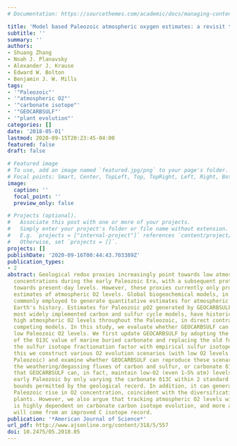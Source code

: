 ```yaml
---
# Documentation: https://sourcethemes.com/academic/docs/managing-content/

title: 'Model based Paleozoic atmospheric oxygen estimates: a revisit to GEOCARBSULF'
subtitle: ''
summary: ''
authors:
- Shuang Zhang
- Noah J. Planavsky
- Alexander J. Krause
- Edward W. Bolton
- Benjamin J. W. Mills
tags:
- '"Paleozoic"'
- '"atmospheric O2"'
- '"carbonate isotope"'
- '"GEOCARBSULF"'
- '"plant evolution"'
categories: []
date: '2018-05-01'
lastmod: 2020-09-15T20:23:45-04:00
featured: false
draft: false

# Featured image
# To use, add an image named `featured.jpg/png` to your page's folder.
# Focal points: Smart, Center, TopLeft, Top, TopRight, Left, Right, BottomLeft, Bottom, BottomRight.
image:
  caption: ''
  focal_point: ''
  preview_only: false

# Projects (optional).
#   Associate this post with one or more of your projects.
#   Simply enter your project's folder or file name without extension.
#   E.g. `projects = ["internal-project"]` references `content/project/deep-learning/index.md`.
#   Otherwise, set `projects = []`.
projects: []
publishDate: '2020-09-16T00:44:43.703389Z'
publication_types:
- 2
abstract: Geological redox proxies increasingly point towards low atmospheric oxygen
  concentrations during the early Paleozoic Era, with a subsequent protracted rise
  towards present-day levels. However, these proxies currently only provide qualitative
  estimates of atmospheric O2 levels. Global biogeochemical models, in contrast, are
  commonly employed to generate quantitative estimates for atmospheric O2 levels through
  Earth's history. Estimates for Paleozoic pO2 generated by GEOCARBSULF, one of the
  most widely implemented carbon and sulfur cycle models, have historically suggested
  high atmospheric O2 levels throughout the Paleozoic, in direct contradiction to
  competing models. In this study, we evaluate whether GEOCARBSULF can predict relatively
  low Paleozoic O2 levels. We first update GEOCARBSULF by adopting the recent compilation
  of the δ13C value of marine buried carbonate and replacing the old formulation of
  the sulfur isotope fractionation factor with empirical sulfur isotope records. Following
  this we construct various O2 evolution scenarios (with low O2 levels in the early
  Paleozoic) and examine whether GEOCARBSULF can reproduce these scenarios by varying
  the weathering/degassing fluxes of carbon and sulfur, or carbonate δ13C. We show
  that GEOCARBSULF can, in fact, maintain low-O2 (even 1–5% atm) levels through the
  early Paleozoic by only varying the carbonate δ13C within 2 standard deviation (SD)
  bounds permitted by the geological record. In addition, it can generate a middle–late
  Paleozoic rise in O2 concentration, coincident with the diversification of land
  plants. However, we also argue that tracking atmospheric O2 levels with GEOCARBSULF
  is highly dependent on carbonate carbon isotope evolution, and more accurate predictions
  will come from an improved C isotope record.
publication: '*American Journal of Science*'
url_pdf: http://www.ajsonline.org/content/318/5/557
doi: 10.2475/05.2018.05
---
```

